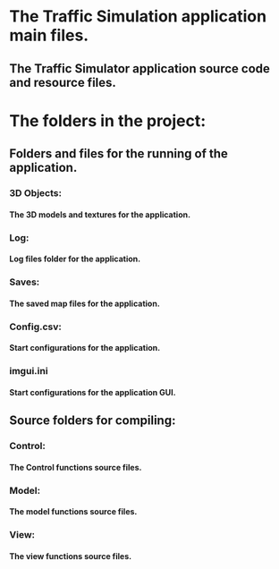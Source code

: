 # The Traffic Simulation application main files.
## The Traffic Simulator application source code and resource files.
# The folders in the project:
## Folders and files for the running of the application.
### 3D Objects:
#### The 3D models and textures for the application.
### Log:
#### Log files folder for the application.
### Saves:
#### The saved map files for the application.
### Config.csv:
#### Start configurations for the application.
### imgui.ini
#### Start configurations for the application GUI.
## Source folders for compiling:
### Control:
#### The Control functions source files.
### Model:
#### The model functions source files.
### View:
#### The view functions source files.